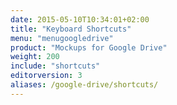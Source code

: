 ```yaml
---
date: 2015-05-10T10:34:01+02:00
title: "Keyboard Shortcuts"
menu: "menugoogledrive"
product: "Mockups for Google Drive"
weight: 200
include: "shortcuts"
editorversion: 3
aliases: /google-drive/shortcuts/
---
```

